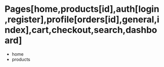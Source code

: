 # Pages[home,products[id],auth[login,register],profile[orders[id],general,index],cart,checkout,search,dashboard]
- home
- products
